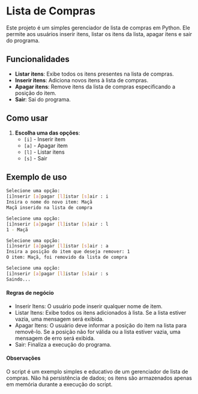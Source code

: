 # Lista de Compras

Este projeto é um simples gerenciador de lista de compras em Python. Ele permite aos usuários inserir itens, listar os itens da lista, apagar itens e sair do programa.

## Funcionalidades

- **Listar itens**: Exibe todos os itens presentes na lista de compras.
- **Inserir itens**: Adiciona novos itens à lista de compras.
- **Apagar itens**: Remove itens da lista de compras especificando a posição do item.
- **Sair**: Sai do programa.

## Como usar

1. **Escolha uma das opções**:
   - `[i]` - Inserir item
   - `[a]` - Apagar item
   - `[l]` - Listar itens
   - `[s]` - Sair

## Exemplo de uso

```sh
Selecione uma opção:
[i]nserir [a]pagar [l]istar [s]air : i
Insira o nome do novo item: Maçã
Maçã inserido na lista de compra

Selecione uma opção:
[i]nserir [a]pagar [l]istar [s]air : l
1 - Maçã

Selecione uma opção:
[i]nserir [a]pagar [l]istar [s]air : a
Insira a posição do item que deseja remover: 1
O item: Maçã, foi removido da lista de compra

Selecione uma opção:
[i]nserir [a]pagar [l]istar [s]air : s
Saindo...
```

#### Regras de negócio

- Inserir Itens: O usuário pode inserir qualquer nome de item.
- Listar Itens: Exibe todos os itens adicionados à lista. Se a lista estiver vazia, uma mensagem será exibida.
- Apagar Itens: O usuário deve informar a posição do item na lista para removê-lo. Se a posição não for válida ou a lista estiver vazia, uma mensagem de erro será exibida.
- Sair: Finaliza a execução do programa.

#### Observações

O script é um exemplo simples e educativo de um gerenciador de lista de compras.
Não há persistência de dados; os itens são armazenados apenas em memória durante a execução do script.
